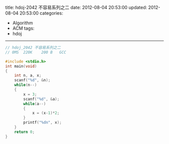 title: hdoj-2042 不容易系列之二
date: 2012-08-04 20:53:00
updated: 2012-08-04 20:53:00
categories:
  - Algorithm
  - ACM
tags:
  - hdoj
---

```c
// hdoj_2042 不容易系列之二
// 0MS	220K	200 B	GCC

#include <stdio.h>
int main(void)
{
	int n, a, x;
	scanf("%d", &n);
	while(n--)
	{
		x = 3;
		scanf("%d", &a);
		while(a--)
		{
			x = (x-1)*2;
		}
		printf("%dn", x);
	}
	return 0;
}
```
